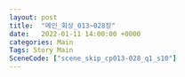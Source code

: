 ```yaml
---
layout: post
title:  "메인_회상_013~028장"
date:   2022-01-11 14:00:00 +0000
categories: Main
Tags: Story Main
SceneCode: ["scene_skip_cp013-028_q1_s10"]
---
```

